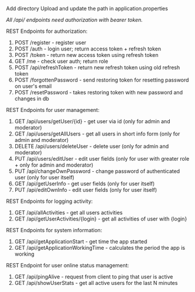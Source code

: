 Add directory Upload and update the path in application.properties

_All /api/ endpoints need authorization with bearer token._

REST Endpoints for authorization:
1. POST /register - register user
2. POST /auth - login user; return access token + refresh token
3. POST /token - return new access token using refresh token
4. GET /me - check user auth; return role
5. POST /api/refreshToken - return new refresh token using old refresh token
6. POST /forgottenPassword - send restoring token for resetting password on user's email
7. POST /resetPassword - takes restoring token with new password and changes in db

REST Endpoints for user management:
1. GET /api/users/getUser/{id} - get user via id (only for admin and moderator)
2. GET /api/users/getAllUsers - get all users in short info form (only for admin and moderator)
3. DELETE /api/users/deleteUser - delete user (only for admin and moderator)
4. PUT /api/users/editUser - edit user fields (only for user with greater role + only for admin and moderator)
5. PUT /api/changeOwnPassword - change password of authenticated user (only for user itself)
6. GET /api/getUserInfo - get user fields (only for user itself)
7. PUT /api/editOwnInfo - edit user fields (only for user itself)

REST Endpoints for logging activity:
1. GET /api/allActivities - get all users activities
2. GET /api/getUserActivities/{login} - get all activities of user with {login}

REST Endpoints for system information:
1. GET /api/getApplicationStart - get time the app started
2. GET /api/getApplicationWorkingTime - calculates the period the app is working

REST Endpoint for user online status management:
1. GET /api/pingAlive - request from client to ping that user is active
2. GET /api/showUserStats - get all active users for the last N minutes
